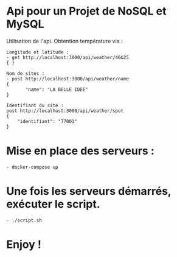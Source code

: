 # Api pour un Projet de NoSQL et MySQL

Utilisation de l'api.
Obtention température via :

    Longitude et latitude :
    - get http://localhost:3000/api/weather/46&25
    { }

    Nom de sites :
    - post http://localhost:3000/api/weather/name
    {
	       "name": "LA BELLE IDEE"
    }

    Identifiant du site : 
    post http://localhost:3000/api/weather/spot
    {
    	"identifiant": "77001"
    }

# Mise en place des serveurs :
    - docker-compose up

# Une fois les serveurs démarrés, exécuter le script.
    - ./script.sh

# Enjoy !